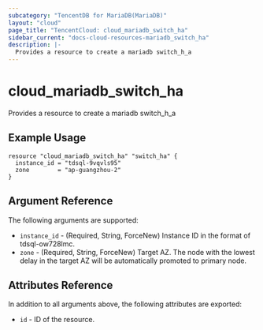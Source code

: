 ```yaml
---
subcategory: "TencentDB for MariaDB(MariaDB)"
layout: "cloud"
page_title: "TencentCloud: cloud_mariadb_switch_ha"
sidebar_current: "docs-cloud-resources-mariadb_switch_ha"
description: |-
  Provides a resource to create a mariadb switch_h_a
---
```


# cloud_mariadb_switch_ha

Provides a resource to create a mariadb switch_h_a

## Example Usage

```hcl
resource "cloud_mariadb_switch_ha" "switch_ha" {
  instance_id = "tdsql-9vqvls95"
  zone        = "ap-guangzhou-2"
}
```

## Argument Reference

The following arguments are supported:

* `instance_id` - (Required, String, ForceNew) Instance ID in the format of tdsql-ow728lmc.
* `zone` - (Required, String, ForceNew) Target AZ. The node with the lowest delay in the target AZ will be automatically promoted to primary node.

## Attributes Reference

In addition to all arguments above, the following attributes are exported:

* `id` - ID of the resource.



